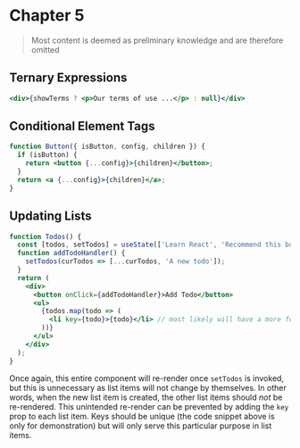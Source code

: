# Chapter 5

> Most content is deemed as preliminary knowledge and are therefore omitted

## Ternary Expressions

```jsx
<div>{showTerms ? <p>Our terms of use ...</p> : null}</div>
```

## Conditional Element Tags

```jsx
function Button({ isButton, config, children }) {
  if (isButton) {
    return <button {...config}>{children}</button>;
  }
  return <a {...config}>{children}</a>;
}
```

## Updating Lists

```jsx
function Todos() {
  const [todos, setTodos] = useState(['Learn React', 'Recommend this book']);
  function addTodoHandler() {
    setTodos(curTodos => [...curTodos, 'A new todo']);
  }
  return (
    <div>
      <button onClick={addTodoHandler}>Add Todo</button>
      <ul>
        {todos.map(todo => (
          <li key={todo}>{todo}</li> // most likely will have a more formal ID from the database
        ))}
      </ul>
    </div>
  );
}
```

Once again, this entire component will re-render once `setTodos` is invoked, but this is unnecessary as list items will not change by themselves. In other words,
when the new list item is created, the other list items should _not_ be re-rendered. This unintended re-render can be prevented by adding the `key` prop to each
list item. Keys should be unique (the code snippet above is only for demonstration) but will only serve this particular purpose in list items.
